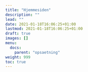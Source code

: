 ```yaml
---
title: "Hjemmesiden"
description: ""
lead: ""
date: 2021-01-18T16:06:25+01:00
lastmod: 2021-01-18T16:06:25+01:00
draft: true
images: []
menu:
  docs:
    parent: "opsaetning"
weight: 999
toc: true
---
```


